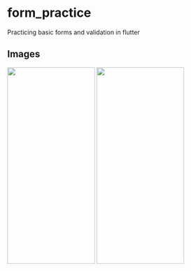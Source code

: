 # form_practice

Practicing basic forms and validation in flutter

## Images
<img src="https://github.com/javad-zakaryaee/flutter_form_practice/blob/master/images/login_screenshot.png" width="200" height="450">
<img src="https://github.com/javad-zakaryaee/flutter_form_practice/blob/master/images/signup_screenshot.png" width="200" height="450">
